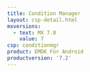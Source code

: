 ```yaml
---
title: Condition Manager
layout: csp-detail.html
mxversions:
  - text: MX 7.0
    value: 7
csp: conditionmgr
product: EMDK For Android
productversion: '7.2'
---
```



















